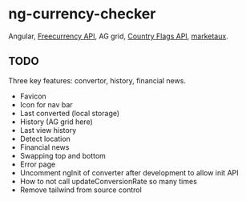 # ng-currency-checker

Angular, [Freecurrency API](https://freecurrencyapi.com/), AG grid,
[Country Flags API](https://flagsapi.com/),
[marketaux](https://www.marketaux.com/).

## TODO

Three key features: convertor, history, financial news.

- Favicon
- Icon for nav bar
- Last converted (local storage)
- History (AG grid here)
- Last view history
- Detect location
- Financial news
- Swapping top and bottom
- Error page
- Uncomment ngInit of converter after development to allow init API
- How to not call updateConversionRate so many times
- Remove tailwind from source control
